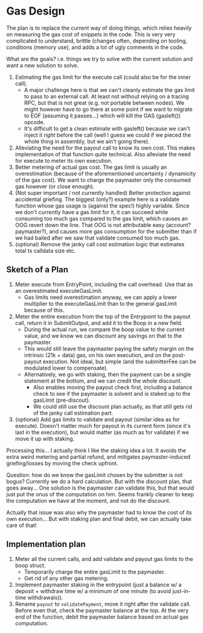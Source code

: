 # Gas Design

The plan is to replace the current way of doing things, which relies heavily on measuring the
gas cost of snippets in the code. This is very very complicated to understand, brittle (changes
often, depending on tooling, conditions (memory use), and adds a lot of ugly comments in the code.

What are the goals? i.e. things we try to solve with the current solution and want a new solution to solve.

1. Estimating the gas limit for the execute call (could also be for the inner call).
    - A major challenge here is that we can't cleanly estimate the gas limit to pass to an external call.
      At least not without relying on a tracing RPC, but that is not great (e.g. not portable between nodes).
      We might however have to go there at some point if we want to migrate to EOF (assuming it passes...)
      which will kill the GAS (gasleft()) opcode.
    - It's difficult to get a clean estimate with gasleft() because we can't inject it *right* before the call
      (well I guess we could if we pieced the whole thing in assembly, but we ain't going there).
2. Alleviating the need for the payout call to know its own cost. This makes implementation of that
   function quite technical. Also alleviate the need for execute to meter its own execution.
3. Better metering of actual gas cost. The gas limit is usually an overestimation (because of the aforementioned uncertainty / dynamicity of the gas cost).
   We want to charge the paymaster only the consumed gas however (or close enough).
4. (Not super important / not currently handled) Better protection against accidental griefing.
   The biggest (only?) example here is a validate function whose gas usage is (against the spec!) highly variable.
   Since we don't currently have a gas limit for it, it can succeed while consuming too much gas compared to the gas limit,
   which causes an OOG revert down the line. That OOG is not attributable easy (account? paymaster?),
   and causes more gas consumption for the submitter than if we had bailed after we saw that validate
   consumed too much gas.
5. (optional) Remove the janky call cost estimation logic that estimates total tx calldata size etc.

## Sketch of a Plan

1. Meter execute from EntryPoint, including the call overhead. Use that as an overestimated executeGasLimit.
    - Gas limits need overestimation anyway, we can apply a lower multiplier to the executeGasLimit than to the general gasLimit because of this.
2. Meter the entire execution from the top of the Entrypoint to the payout call, return it in SubmitOutput, and add it to the Boop in a new field.
    - During the actual run, we compare the boop value to the current value, and we know we can discount any savings on that to the paymaster.
    - This would still leave the paymaster paying the safety margin on the intrinsic (21k + data) gas, on his own execution, and on the post-payout execution.
      Not ideal, but simple (and the submitterFee can be modulated lower to compensate).
    - Alternatively, we go with staking, then the payment can be a single statement at the bottom, and we can credit the whole discount.
       - Also enables moving the payout check first, including a balance check to see if the paymaster is solvent and is staked up to the gasLimit (pre-discout).
       - We could still use the discount plan actually, as that still gets rid of the janky call estimation part.
3. (optional) Add gas limits to validate and payout (similar idea as for execute).
   Doesn't matter much for payout in its current form (since it's last in the execution), but
   would matter (as much as for validate) if we move it up with staking.

Processing this... I actually think I like the staking idea a lot. It avoids the extra weird
metering and partial refund, and mitigates paymaster-induced griefing/losses by moving the check
upfront.

Question: how do we know the gasLimit chosen by the submitter is not bogus? Currently we do a hard calculation.
But with the discount plan, that goes away... One solution is the paymaster can validate this, but that would just put the onus of the computation on him.
Seems frankly cleaner to keep the computation we have at the moment, and not do the discount.

Actually that issue was also why the paymaster had to know the cost of its own execution... But with staking plan and final debit, we can actually take care of that!

## Implementation plan

1. Meter all the current calls, and add validate and payout gas limits to the boop struct.
    - Temporarily charge the entire gasLimit to the paymaster.
    - Get rid of any other gas metering.
2. Implement paymaster staking in the entrypoint (just a balance w/ a deposit + withdraw time w/ a minimum of one minute (to avoid just-in-time withdrawals)).
3. Rename `payout` to `validatePayment`, move it right after the validate call. Before even that, check the paymaster balance at the top.
   At the very end of the function, debit the paymaster balance based on actual gas computation.
